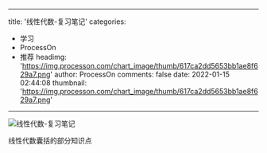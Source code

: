
---
title: '线性代数-复习笔记'
categories: 
 - 学习
 - ProcessOn
 - 推荐
headimg: 'https://img.processon.com/chart_image/thumb/617ca2dd5653bb1ae8f629a7.png'
author: ProcessOn
comments: false
date: 2022-01-15 02:44:08
thumbnail: 'https://img.processon.com/chart_image/thumb/617ca2dd5653bb1ae8f629a7.png'
---

<div>   
<img class="thumb" alt="线性代数-复习笔记" src="https://img.processon.com/chart_image/thumb/617ca2dd5653bb1ae8f629a7.png" referrerpolicy="no-referrer">
<p>线性代数囊括的部分知识点</p>  
</div>
            